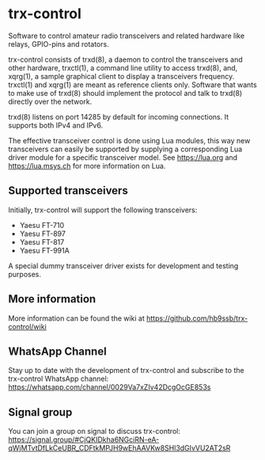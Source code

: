 # trx-control

Software to control amateur radio transceivers and related hardware like
relays, GPIO-pins and rotators.

trx-control consists of trxd(8), a daemon to control the transceivers and
other hardware, trxctl(1), a command line utility to access trxd(8), and,
xqrg(1), a sample graphical client to display a transceivers frequency.
trxctl(1) and xqrg(1) are meant as reference clients only.
Software that wants to make use of trxd(8) should implement the protocol
and talk to trxd(8) directly over the network.

trxd(8) listens on port 14285 by default for incoming connections.
It supports both IPv4 and IPv6.

The effective transceiver control is done using Lua modules,
this way new transceivers can easily be supported by supplying
a corresponding Lua driver module for a specific transceiver model.
See https://lua.org and https://lua.msys.ch for more information
on Lua.

## Supported transceivers

Initially, trx-control will support the following transceivers:

* Yaesu FT-710
* Yaesu FT-897
* Yaesu FT-817
* Yaesu FT-991A

A special dummy transceiver driver exists for development and testing
purposes.

## More information

More information can be found the wiki at
https://github.com/hb9ssb/trx-control/wiki

## WhatsApp Channel

Stay up to date with the development of trx-control and subscribe to
the trx-control WhatsApp channel:
https://whatsapp.com/channel/0029Va7xZIv42DcgOcGE853s

## Signal group

You can join a group on signal to discuss trx-control:
https://signal.group/#CjQKIDkha6NGciRN-eA-qWjMTvtDfLkCeUBR_CDFtkMPJH9wEhAAVKw8SHl3dGIvVU2AT2sR
